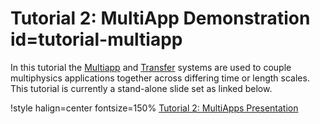 # Tutorial 2: MultiApp Demonstration id=tutorial-multiapp

In this tutorial the [Multiapp](MultiApps/index.md) and [Transfer](Transfers/index.md) systems are
used to couple multiphysics applications together across differing time or length scales. This
tutorial is currently a stand-alone slide set as linked below.

!style halign=center fontsize=150%
[Tutorial 2: MultiApps Presentation](https://www.mooseframework.org/workshop/multiapps)
